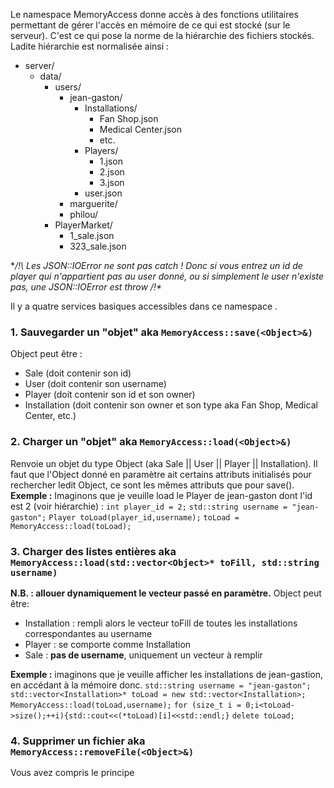Le namespace MemoryAccess donne accès à des fonctions utilitaires permettant de gérer l'accès en mémoire de ce qui est stocké (sur le serveur). C'est ce qui pose la norme de la hiérarchie des fichiers stockés.
Ladite hiérarchie est normalisée ainsi : 

- server/
  - data/
    - users/
      - jean-gaston/
        - Installations/
          - Fan Shop.json
          - Medical Center.json
          - etc.
        - Players/
          - 1.json
          - 2.json
          - 3.json
        - user.json
      - marguerite/
      - philou/
    - PlayerMarket/
      - 1_sale.json
      - 323_sale.json

**/!\ Les JSON::IOError ne sont pas catch ! Donc si vous entrez un id de player qui n'appartient pas au user donné, ou si simplement le user n'existe pas, une JSON::IOError est throw /!\**

Il y a quatre services basiques accessibles dans ce namespace .
### 1. Sauvegarder un "objet" aka `MemoryAccess::save(<Object>&)`
Object peut être :

- Sale (doit contenir son id)
- User (doit contenir son username)
- Player (doit contenir son id et son owner)
- Installation (doit contenir son owner et son type aka Fan Shop, Medical Center, etc.)

### 2. Charger un "objet" aka `MemoryAccess::load(<Object>&)`

Renvoie un objet du type Object (aka Sale || User || Player || Installation).
Il faut que l'Object donné en paramètre ait certains attributs initialisés pour rechercher ledit Object, ce sont les mêmes attributs que pour save().
**Exemple :**
Imaginons que je veuille load le Player de jean-gaston dont l'id est 2 (voir hiérarchie) :
   `int player_id = 2;`
   `std::string username = "jean-gaston";`
   `Player toLoad(player_id,username);`
   `toLoad = MemoryAccess::load(toLoad);`
  
### 3. Charger des listes entières aka `MemoryAccess::load(std::vector<Object>* toFill, std::string username)`

**N.B. : allouer dynamiquement le vecteur passé en paramètre.**
Object peut être:

- Installation : rempli alors le vecteur toFill de toutes les installations correspondantes au username
- Player : se comporte comme Installation
- Sale : **pas de username**, uniquement un vecteur à remplir

**Exemple :**
imaginons que je veuille afficher les installations de jean-gastion, en accédant à la mémoire donc.
`std::string username = "jean-gaston";`
`std::vector<Installation>* toLoad = new std::vector<Installation>;`
`MemoryAccess::load(toLoad,username);`
`for (size_t i = 0;i<toLoad->size();++i){std::cout<<(*toLoad)[i]<<std::endl;}`
`delete toLoad;`
### 4. Supprimer un fichier aka `MemoryAccess::removeFile(<Object>&)`
Vous avez compris le principe